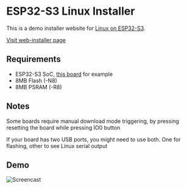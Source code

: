 # ESP32-S3 Linux Installer

This is a demo installer website for [Linux on ESP32-S3](http://wiki.osll.ru/doku.php/etc:users:jcmvbkbc:linux-xtensa:esp32s3).

[Visit web-installer page](https://anabolyc.github.io/esp32-linux-build/)

## Requirements

<ul>
<li>ESP32-S3 SoC, <a href="https://github.com/wuxx/nanoESP32-S3">this board</a> for example</li>
<li>8MB Flash (-N8)</li>
<li>8MB PSRAM (-R8)</li>
</ul>

## Notes

<p>Some boards require manual download mode triggering, by pressing resetting the board while pressing IO0 button </p>
<p>If your board has two USB ports, you might need to use both. One for flashing, other to see Linux serial output</p>

## Demo

![Screencast](/img/Screencast%20from%2028.10.2023%2021:54:48.gif)